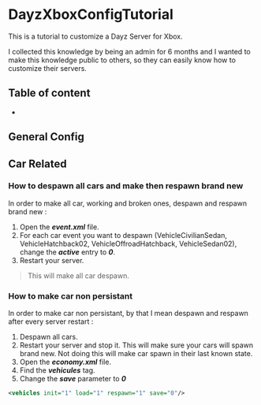 # DayzXboxConfigTutorial

This is a tutorial to customize a Dayz Server for Xbox. 

I collected this knowledge by being an admin for 6 months and I wanted to make this knowledge public to others, so they can easily know how to customize their servers.

## Table of content
-


## General Config


## Car Related

### How to despawn all cars and make then respawn brand new
In order to make all car, working and broken ones, despawn and respawn brand new :

1. Open the ___event.xml___ file.
2. For each car event you want to despawn (VehicleCivilianSedan, VehicleHatchback02, VehicleOffroadHatchback, VehicleSedan02), change the ___active___ entry to ___0___.
3. Restart your server. 
> This will make all car despawn.

### How to make car non persistant
In order to make car non persistant, by that I mean despawn and respawn after every server restart : 

1. Despawn all cars.
2. Restart your server and stop it. This will make sure your cars will spawn brand new. Not doing this will make car spawn in their last known state. 
3. Open the ___economy.xml___ file.
4. Find the ___vehicules___ tag.
5. Change the ___save___ parameter to ___0___

```xml
<vehicles init="1" load="1" respawn="1" save="0"/>
```
